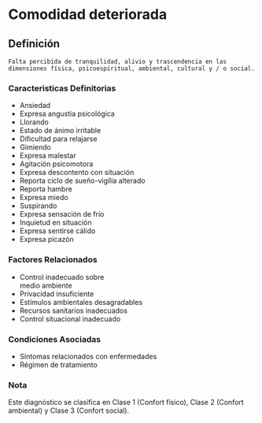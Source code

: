 # Comodidad deteriorada
## Definición
	Falta percibida de tranquilidad, alivio y trascendencia en las dimensiones física, psicoespiritual, ambiental, cultural y / o social.

### Caracteristicas Definitorias
- Ansiedad  
- Expresa angustia psicológica  
- Llorando  
- Estado de ánimo irritable  
- Dificultad para relajarse 
- Gimiendo  
- Expresa malestar  
- Agitación psicomotora  
- Expresa descontento con situación  
- Reporta ciclo de sueño-vigilia 
alterado  
- Reporta hambre  
- Expresa miedo  
- Suspirando  
- Expresa sensación de frío  
- Inquietud en situación  
- Expresa sentirse cálido   
- Expresa picazón

### Factores Relacionados
- Control inadecuado sobre   
medio ambiente    
- Privacidad insuficiente   
- Estímulos ambientales 
desagradables   
- Recursos sanitarios inadecuados   
- Control situacional inadecuado

### Condiciones Asociadas
- Síntomas relacionados con enfermedades  
- Régimen de tratamiento  

### Nota 
Este diagnóstico se clasifica en Clase 1 (Confort físico), Clase 2 (Confort ambiental) y Clase 3 (Confort 
social).

